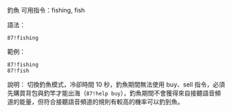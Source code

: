 釣魚
可用指令：fishing, fish

語法：
```
87!fishing
```

範例：
```
87!fishing
87!fish
```
說明：
切換釣魚模式，冷卻時間 10 秒，釣魚期間無法使用 buy、sell 指令，必須先購買背包與釣竿才能出海（`87!help buy`），釣魚期間不會獲得來自接聽語音頻道的能量，但符合接聽語音頻道的規則有較高的機率可以釣到魚。
